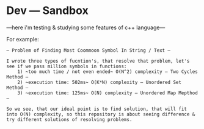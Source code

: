 # Dev — Sandbox
—here i'm testing &amp; studying some features of c++ language—

For example:

    — Problem of Finding Most Coommoon Symbol In String / Text —

    I wrote three types of fucntion's, that resolve that problem, let's see if we pass million symbols in functions:
        1) ~too much time / not even ended~ O(N^2) complexity — Two Cycles Method —
        2) ~execution time: 502ms~ O(K*N) complexity — Unordered Set Method —
        3) ~execution time: 125ms~ O(N) complexity — Unordered Map Mepthod —
    
    So we see, that our ideal point is to find solution, that will fit into O(N) complexity, so this repository is about seeing difference & try different solutions of resolving problems.
